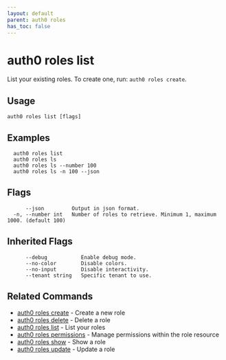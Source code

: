 ```yaml
---
layout: default
parent: auth0 roles
has_toc: false
---
```

# auth0 roles list

List your existing roles. To create one, run: `auth0 roles create`.

## Usage
```
auth0 roles list [flags]
```

## Examples

```
  auth0 roles list
  auth0 roles ls
  auth0 roles ls --number 100
  auth0 roles ls -n 100 --json
```


## Flags

```
      --json         Output in json format.
  -n, --number int   Number of roles to retrieve. Minimum 1, maximum 1000. (default 100)
```


## Inherited Flags

```
      --debug           Enable debug mode.
      --no-color        Disable colors.
      --no-input        Disable interactivity.
      --tenant string   Specific tenant to use.
```


## Related Commands

- [auth0 roles create](auth0_roles_create.md) - Create a new role
- [auth0 roles delete](auth0_roles_delete.md) - Delete a role
- [auth0 roles list](auth0_roles_list.md) - List your roles
- [auth0 roles permissions](auth0_roles_permissions.md) - Manage permissions within the role resource
- [auth0 roles show](auth0_roles_show.md) - Show a role
- [auth0 roles update](auth0_roles_update.md) - Update a role


